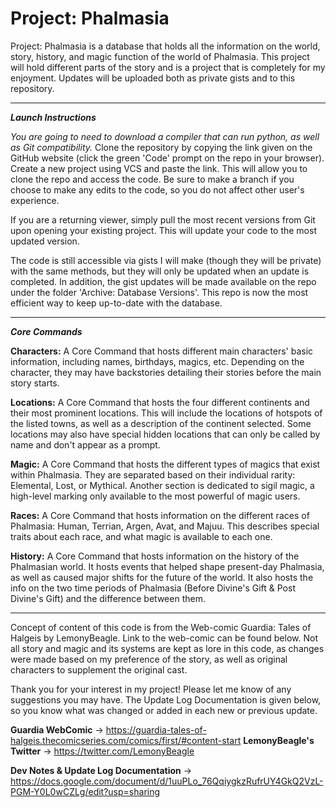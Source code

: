 # Project: Phalmasia
Project: Phalmasia is a database that holds all the information on the world, story, history, and magic function of the
world of Phalmasia. This project will hold different parts of the story and is a project that is completely for my
enjoyment. Updates will be uploaded both as private gists and to this repository.
___
***Launch Instructions***

*You are going to need to download a compiler that can run python, as well as Git compatibility.* Clone the repository by copying the link given on
the GitHub website (click the green 'Code' prompt on the repo in your browser). Create a new project using VCS and paste
the link. This will allow you to clone the repo and access the code. Be sure to make a branch if you choose to make any 
edits to the code, so you do not affect other user's experience.

If you are a returning viewer, simply pull the most recent versions from Git upon opening your existing project. This
will update your code to the most updated version.

The code is still accessible via gists I will make (though they will be private) with the same methods, but they will only be updated when
an update is completed. In addition, the gist updates will be made available on the repo under the folder 'Archive: 
Database Versions'. This repo is now the most efficient way to keep up-to-date with the database.
___
***Core Commands***

**Characters:** A Core Command that hosts different main characters' basic information, including names, birthdays, magics,
etc. Depending on the character, they may have backstories detailing their stories before the main story starts.

**Locations:** A Core Command that hosts the four different continents and their most prominent locations. This will include
the locations of hotspots of the listed towns, as well as a description of the continent selected. Some locations may
also have special hidden locations that can only be called by name and don't appear as a prompt.

**Magic:** A Core Command that hosts the different types of magics that exist within Phalmasia. They are separated based on 
their individual rarity: Elemental, Lost, or Mythical. Another section is dedicated to sigil magic, a high-level marking
only available to the most powerful of magic users.

**Races:** A Core Command that hosts information on the different races of Phalmasia: Human, Terrian, Argen, Avat, and
Majuu. This describes special traits about each race, and what magic is available to each one.

**History:** A Core Command that hosts information on the history of the Phalmasian world. It hosts events that helped shape
present-day Phalmasia, as well as caused major shifts for the future of the world. It also hosts the info on the two
time periods of Phalmasia (Before Divine's Gift & Post Divine's Gift) and the difference between them.
___
Concept of content of this code is from the Web-comic Guardia: Tales of Halgeis by LemonyBeagle. Link to the web-comic can
be found below. Not all story and magic and its systems are kept as lore in this code, as changes were made based on my 
preference of the story, as well as original characters to supplement the original cast.

Thank you for your interest in my project! Please let me know of any suggestions you may have. The Update Log Documentation
is given below, so you know what was changed or added in each new or previous update.

**Guardia WebComic** -> https://guardia-tales-of-halgeis.thecomicseries.com/comics/first/#content-start
**LemonyBeagle's Twitter** -> https://twitter.com/LemonyBeagle

**Dev Notes & Update Log Documentation** -> https://docs.google.com/document/d/1uuPLo_76QqiygkzRufrUY4GkQ2VzL-PGM-Y0L0wCZLg/edit?usp=sharing